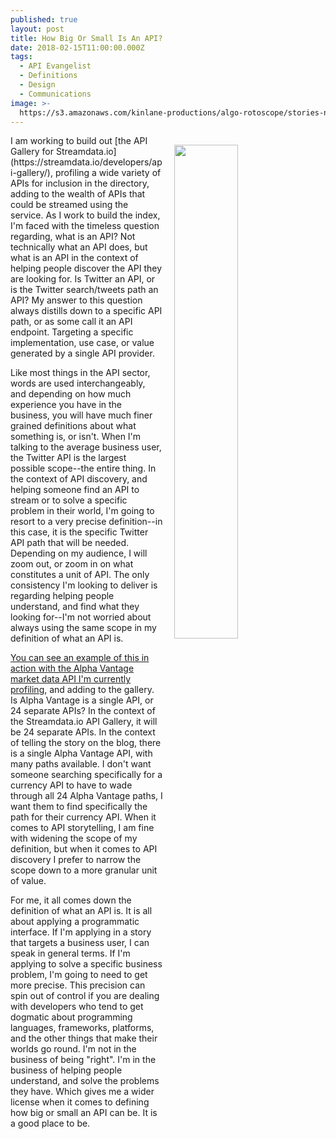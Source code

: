```yaml
---
published: true
layout: post
title: How Big Or Small Is An API?
date: 2018-02-15T11:00:00.000Z
tags:
  - API Evangelist
  - Definitions
  - Design
  - Communications
image: >-
  https://s3.amazonaws.com/kinlane-productions/algo-rotoscope/stories-new/31_156_800_500_0_max_0_-1_-1.jpg
---
```

<p><img src="https://s3.amazonaws.com/kinlane-productions/algo-rotoscope/stories-new/31_156_800_500_0_max_0_-1_-1.jpg" align="right" width="45%" style="padding: 15px;" /></p>I am working to build out [the API Gallery for Streamdata.io](https://streamdata.io/developers/api-gallery/), profiling a wide variety of APIs for inclusion in the directory, adding to the wealth of APIs that could be streamed using the service. As I work to build the index, I'm faced with the timeless question regarding, what is an API? Not technically what an API does, but what is an API in the context of helping people discover the API they are looking for. Is Twitter an API, or is the Twitter search/tweets path an API? My answer to this question always distills down to a specific API path, or as some call it an API endpoint. Targeting a specific implementation, use case, or value generated by a single API provider.

Like most things in the API sector, words are used interchangeably, and depending on how much experience you have in the business, you will have much finer grained definitions about what something is, or isn't. When I'm talking to the average business user, the Twitter API is the largest possible scope--the entire thing. In the context of API discovery, and helping someone find an API to stream or to solve a specific problem in their world, I'm going to resort to a very precise definition--in this case, it is the specific Twitter API path that will be needed. Depending on my audience, I will zoom out, or zoom in on what constitutes a unit of API. The only consistency I'm looking to deliver is regarding helping people understand, and find what they looking for--I'm not worried about always using the same scope in my definition of what an API is. 

[You can see an example of this in action with the Alpha Vantage market data API I'm currently profiling](https://streamdata.io/blog/robust-market-data-apis-alphavantage/), and adding to the gallery. Is Alpha Vantage is a single API, or 24 separate APIs? In the context of the Streamdata.io API Gallery, it will be 24 separate APIs. In the context of telling the story on the blog, there is a single Alpha Vantage API, with many paths available. I don't want someone searching specifically for a currency API to have to wade through all 24 Alpha Vantage paths, I want them to find specifically the path for their currency API. When it comes to API storytelling, I am fine with widening the scope of my definition, but when it comes to API discovery I prefer to narrow the scope down to a more granular unit of value.

For me, it all comes down the definition of what an API is. It is all about applying a programmatic interface. If I'm applying in a story that targets a business user, I can speak in general terms. If I'm applying to solve a specific business problem, I'm going to need to get more precise. This precision can spin out of control if you are dealing with developers who tend to get dogmatic about programming languages, frameworks, platforms, and the other things that make their worlds go round. I'm not in the business of being "right". I'm in the business of helping people understand, and solve the problems they have. Which gives me a wider license when it comes to defining how big or small an API can be. It is a good place to be.
